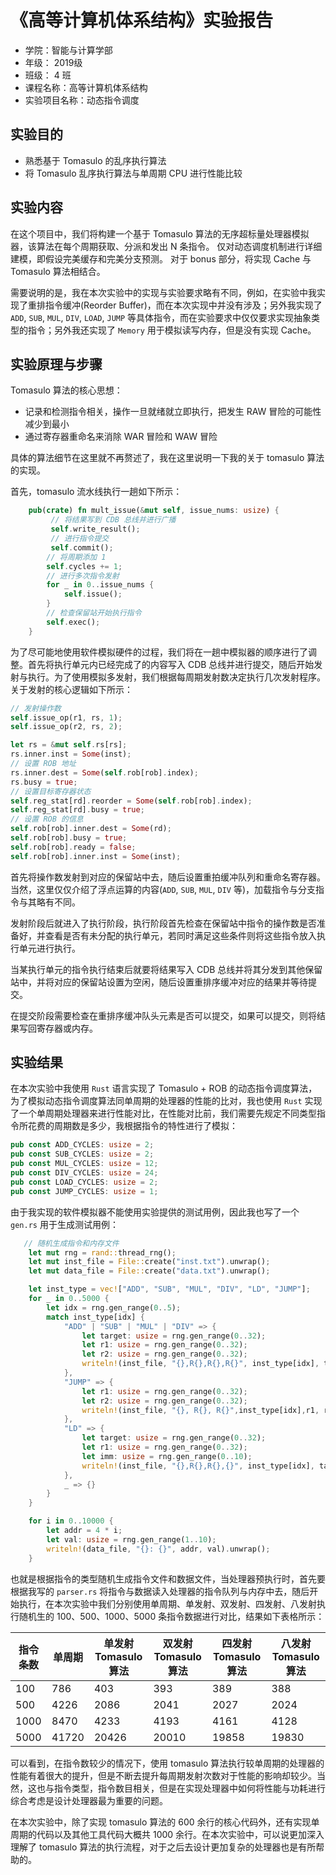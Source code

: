 # 《高等计算机体系结构》实验报告

- 学院：智能与计算学部
- 年级： 2019级
- 班级： 4 班
- 课程名称：高等计算机体系结构
- 实验项目名称：动态指令调度

## 实验目的
- 熟悉基于 Tomasulo 的乱序执行算法
- 将 Tomasulo 乱序执行算法与单周期 CPU 进行性能比较

## 实验内容
在这个项目中，我们将构建一个基于 Tomasulo 算法的无序超标量处理器模拟器，该算法在每个周期获取、分派和发出 N 条指令。 仅对动态调度机制进行详细建模，即假设完美缓存和完美分支预测。 对于 bonus 部分，将实现 Cache 与 Tomasulo 算法相结合。

需要说明的是，我在本次实验中的实现与实验要求略有不同，例如，在实验中我实现了重排指令缓冲(Reorder Buffer)，而在本次实现中并没有涉及；另外我实现了 `ADD`, `SUB`, `MUL`, `DIV`, `LOAD`, `JUMP` 等具体指令，而在实验要求中仅仅要求实现抽象类型的指令；另外我还实现了 `Memory` 用于模拟读写内存，但是没有实现 Cache。  
  
## 实验原理与步骤
Tomasulo 算法的核心思想：
- 记录和检测指令相关，操作一旦就绪就立即执行，把发生 RAW 冒险的可能性减少到最小
- 通过寄存器重命名来消除 WAR 冒险和 WAW 冒险  
  
具体的算法细节在这里就不再赘述了，我在这里说明一下我的关于 tomasulo 算法的实现。  
  
首先，tomasulo 流水线执行一趟如下所示：
```rust
    pub(crate) fn mult_issue(&mut self, issue_nums: usize) {
         // 将结果写到 CDB 总线并进行广播
         self.write_result();
         // 进行指令提交
         self.commit();
        // 将周期添加 1
        self.cycles += 1;
        // 进行多次指令发射
        for _ in 0..issue_nums {
            self.issue();
        }
        // 检查保留站开始执行指令
        self.exec();
    }
```  
  
为了尽可能地使用软件模拟硬件的过程，我们将在一趟中模拟器的顺序进行了调整。首先将执行单元内已经完成了的内容写入 CDB 总线并进行提交，随后开始发射与执行。为了使用模拟多发射，我们根据每周期发射数决定执行几次发射程序。关于发射的核心逻辑如下所示：
  
```rust
// 发射操作数
self.issue_op(r1, rs, 1);
self.issue_op(r2, rs, 2);

let rs = &mut self.rs[rs];
rs.inner.inst = Some(inst);
// 设置 ROB 地址
rs.inner.dest = Some(self.rob[rob].index);
rs.busy = true;
// 设置目标寄存器状态
self.reg_stat[rd].reorder = Some(self.rob[rob].index);
self.reg_stat[rd].busy = true;
// 设置 ROB 的信息
self.rob[rob].inner.dest = Some(rd);
self.rob[rob].busy = true;
self.rob[rob].ready = false;
self.rob[rob].inner.inst = Some(inst);
```  
  
首先将操作数发射到对应的保留站中去，随后设置重拍缓冲队列和重命名寄存器。当然，这里仅仅介绍了浮点运算的内容(`ADD`, `SUB`, `MUL`, `DIV` 等)，加载指令与分支指令与其略有不同。  
  
发射阶段后就进入了执行阶段，执行阶段首先检查在保留站中指令的操作数是否准备好，并查看是否有未分配的执行单元，若同时满足这些条件则将这些指令放入执行单元进行执行。  
  
当某执行单元的指令执行结束后就要将结果写入 CDB 总线并将其分发到其他保留站中，并将对应的保留站设置为空闲，随后设置重排序缓冲对应的结果并等待提交。  
  
在提交阶段需要检查在重排序缓冲队头元素是否可以提交，如果可以提交，则将结果写回寄存器或内存。

## 实验结果  
在本次实验中我使用 `Rust` 语言实现了 Tomasulo + ROB 的动态指令调度算法，为了模拟动态指令调度算法同单周期的处理器的性能的比对，我也使用 `Rust` 实现了一个单周期处理器来进行性能对比，在性能对比前，我们需要先规定不同类型指令所花费的周期数是多少，我根据指令的特性进行了模拟：
```rust
pub const ADD_CYCLES: usize = 2;
pub const SUB_CYCLES: usize = 2;
pub const MUL_CYCLES: usize = 12;
pub const DIV_CYCLES: usize = 24;
pub const LOAD_CYCLES: usize = 2;
pub const JUMP_CYCLES: usize = 1;
```    
  
由于我实现的软件模拟器不能使用实验提供的测试用例，因此我也写了一个 `gen.rs` 用于生成测试用例：
```rust
   // 随机生成指令和内存文件
    let mut rng = rand::thread_rng();
    let mut inst_file = File::create("inst.txt").unwrap();
    let mut data_file = File::create("data.txt").unwrap();

    let inst_type = vec!["ADD", "SUB", "MUL", "DIV", "LD", "JUMP"];
    for _ in 0..5000 {
        let idx = rng.gen_range(0..5);
        match inst_type[idx] {
            "ADD" | "SUB" | "MUL" | "DIV" => {
                let target: usize = rng.gen_range(0..32);
                let r1: usize = rng.gen_range(0..32);
                let r2: usize = rng.gen_range(0..32);
                writeln!(inst_file, "{},R{},R{},R{}", inst_type[idx], target, r1, r2).unwrap();
            },
            "JUMP" => {
                let r1: usize = rng.gen_range(0..32);
                let r2: usize = rng.gen_range(0..32);
                writeln!(inst_file, "{}, R{}, R{}",inst_type[idx],r1, r2).unwrap();
            },
            "LD" => {
                let target: usize = rng.gen_range(0..32);
                let r1: usize = rng.gen_range(0..32);
                let imm: usize = rng.gen_range(0..10);
                writeln!(inst_file, "{},R{},R{},{}", inst_type[idx], target, r1, imm).unwrap()
            },
            _ => {}
        }
    }

    for i in 0..10000 {
        let addr = 4 * i;
        let val: usize = rng.gen_range(1..10);
        writeln!(data_file, "{}: {}", addr, val).unwrap();
    }
```  
  
也就是根据指令的类型随机生成指令文件和数据文件，当处理器预执行时，首先要根据我写的 `parser.rs` 将指令与数据读入处理器的指令队列与内存中去，随后开始执行，在本次实验中我们分别使用单周期、单发射、双发射、四发射、八发射执行随机生的 100、500、1000、5000 条指令数据进行对比，结果如下表格所示：  


|指令条数| 单周期 |单发射 Tomasulo 算法| 双发射 Tomasulo 算法| 四发射 Tomasulo 算法| 八发射 Tomasulo 算法|    
|------|------|------|------|------|------|
| 100  | 786  | 403  | 393  | 389  |  388 |
| 500  | 4226 | 2086 | 2041 | 2027 | 2024 |
| 1000 | 8470 | 4233 | 4193 | 4161 | 4128 |
| 5000 | 41720| 20426| 20010| 19858| 19830|  
  
可以看到，在指令数较少的情况下，使用 tomasulo 算法执行较单周期的处理器的性能有着很大的提升，但是不断去提升每周期发射次数对于性能的影响却较少。当然，这也与指令类型，指令数目相关，但是在实现处理器中如何将性能与功耗进行综合考虑是设计处理器最为重要的问题。  
  
在本次实验中，除了实现 tomasulo 算法的 600 余行的核心代码外，还有实现单周期的代码以及其他工具代码大概共 1000 余行。在本次实验中，可以说更加深入理解了 tomasulo 算法的执行流程，对于之后去设计更加复杂的处理器也是有所帮助的。